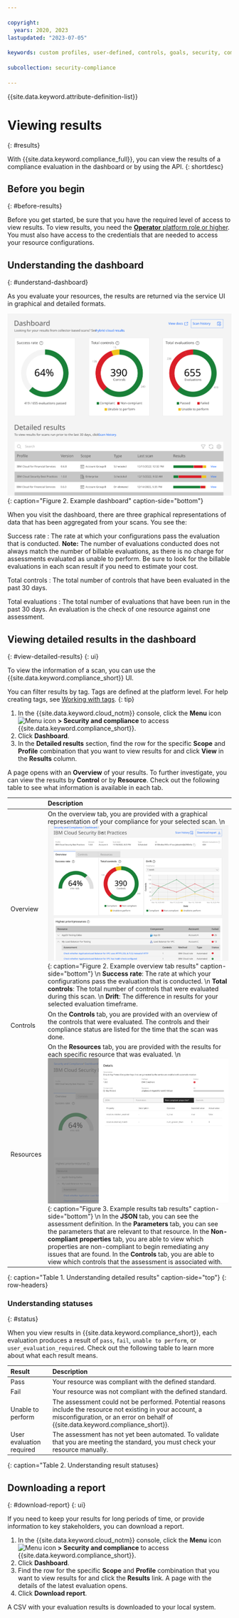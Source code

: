 ```yaml
---

copyright:
  years: 2020, 2023
lastupdated: "2023-07-05"

keywords: custom profiles, user-defined, controls, goals, security, compliance

subcollection: security-compliance

---
```


{{site.data.keyword.attribute-definition-list}}


# Viewing results 
{: #results}

With {{site.data.keyword.compliance_full}}, you can view the results of a compliance evaluation in the dashboard or by using the API.
{: shortdesc}


## Before you begin
{: #before-results}

Before you get started, be sure that you have the required level of access to view results. To view results, you need the [**Operator** platform role or higher](/docs/security-compliance?topic=security-compliance-access-management). You must also have access to the credentials that are needed to access your resource configurations.

## Understanding the dashboard
{: #understand-dashboard}

As you evaluate your resources, the results are returned via the service UI in graphical and detailed formats.

![A visual representation of the service dashboard. The concepts are fully explained in the surrounding text.](images/dashboard.svg){: caption="Figure 2. Example dashboard" caption-side="bottom"}

When you visit the dashboard, there are three graphical representations of data that has been aggregated from your scans. You see the:

Success rate
:   The rate at which your configurations pass the evaluation that is conducted. **Note:** The number of evaluations conducted does not always match the number of billable evaluations, as there is no charge for assessments evaluated as unable to perform. Be sure to look for the billable evaluations in each scan result if you need to estimate your cost.

Total controls
:   The total number of controls that have been evaluated in the past 30 days. 

Total evaluations
:   The total number of evaluations that have been run in the past 30 days. An evaluation is the check of one resource against one assessment.


## Viewing detailed results in the dashboard
{: #view-detailed-results}
{: ui}

To view the information of a scan, you can use the {{site.data.keyword.compliance_short}} UI.

You can filter results by tag. Tags are defined at the platform level. For help creating tags, see [Working with tags](/docs/account?topic=account-tag).
{: tip}

1. In the {{site.data.keyword.cloud_notm}} console, click the **Menu** icon ![Menu icon](../icons/icon_hamburger.svg) **> Security and compliance** to access {{site.data.keyword.compliance_short}}.
2. Click **Dashboard**.
3. In the **Detailed results** section, find the row for the specific **Scope** and **Profile** combination that you want to view results for and click **View** in the **Results** column.

A page opens with an **Overview** of your results. To further investigate, you can view the results by **Control** or by **Resource**. Check out the following table to see what information is available in each tab.

| | Description |
|:---|:---------|
| Overview | On the overview tab, you are provided with a graphical representation of your compliance for your selected scan.  \n ![A visual representation of detailed results that are returned when an evaluation is run.](images/results-overview-tab.svg){: caption="Figure 2. Example overview tab results" caption-side="bottom"}  \n  **Success rate**: The rate at which your configurations pass the evaluation that is conducted.  \n  **Total controls**: The total number of controls that were evaluated during this scan.  \n  **Drift**: The difference in results for your selected evaluation timeframe. |
| Controls | On the **Controls** tab, you are provided with an overview of the controls that were evaluated. The controls and their compliance status are listed for the time that the scan was done.
| Resources | On the **Resources** tab, you are provided with the results for each specific resource that was evaluated.  \n ![A visual representation of detailed results that are returned when an evaluation is run.](images/results-resources-tab.svg){: caption="Figure 3. Example results tab results" caption-side="bottom"}  \n In the **JSON** tab, you can see the assessment definition. In the **Parameters** tab, you can see the parameters that are relevant to that resource. In the **Non-compliant properties** tab, you are able to view which properties are non-compliant to begin remediating any issues that are found. In the **Controls** tab, you are able to view which controls that the assessment is associated with. |
{: caption="Table 1. Understanding detailed results" caption-side="top"}
{: row-headers}




### Understanding statuses
{: #status}

When you view results in {{site.data.keyword.compliance_short}}, each evaluation produces a result of `pass`, `fail`, `unable to perform`, or `user_evaluation_required`. Check out the following table to learn more about what each result means.

| Result | Description |
|:-------|:------------|
| Pass | Your resource was compliant with the defined standard. |
| Fail | Your resource was not compliant with the defined standard. |
| Unable to perform | The assessment could not be performed. Potential reasons include the resource not existing in your account, a misconfiguration, or an error on behalf of {{site.data.keyword.compliance_short}}. |
| User evaluation required | The assessment has not yet been automated. To validate that you are meeting the standard, you must check your resource manually. |
{: caption="Table 2. Understanding result statuses}



## Downloading a report
{: #download-report}
{: ui}

If you need to keep your results for long periods of time, or provide information to key stakeholders, you can download a report.

1. In the {{site.data.keyword.cloud_notm}} console, click the **Menu** icon ![Menu icon](../icons/icon_hamburger.svg) **> Security and compliance** to access {{site.data.keyword.compliance_short}}.
2. Click **Dashboard**.
3. Find the row for the specific **Scope** and **Profile** combination that you want to view results for and click the **Results** link. A page with the details of the latest evaluation opens.
4. Click **Download report**.

A CSV with your evaluation results is downloaded to your local system.

